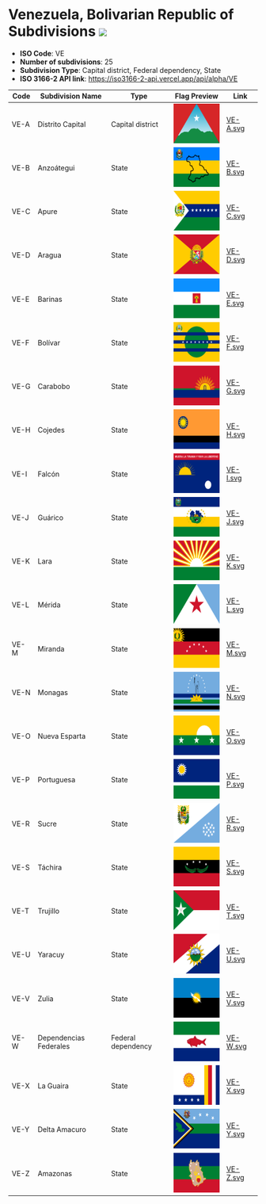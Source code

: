 # Venezuela, Bolivarian Republic of Subdivisions ![](https://flagcdn.com/h40/ve.png)

- **ISO Code**: VE
- **Number of subdivisions**: 25
- **Subdivision Type**: Capital district, Federal dependency, State
- **ISO 3166-2 API link**: https://iso3166-2-api.vercel.app/api/alpha/VE

| Code  | Subdivision Name         | Type | Flag Preview | Link |
|-------|--------------------------|--------------| -------------- |----------|
| VE-A | Distrito Capital | Capital district | <img src='https://raw.githubusercontent.com/amckenna41/iso3166-flags/main/iso3166-2-flags/VE/VE-A.svg' height='80'> | [VE-A.svg](https://raw.githubusercontent.com/amckenna41/iso3166-flags/main/iso3166-2-flags/VE/VE-A.svg) |
| VE-B | Anzoátegui | State | <img src='https://raw.githubusercontent.com/amckenna41/iso3166-flags/main/iso3166-2-flags/VE/VE-B.svg' height='80'> | [VE-B.svg](https://raw.githubusercontent.com/amckenna41/iso3166-flags/main/iso3166-2-flags/VE/VE-B.svg) |
| VE-C | Apure | State | <img src='https://raw.githubusercontent.com/amckenna41/iso3166-flags/main/iso3166-2-flags/VE/VE-C.svg' height='80'> | [VE-C.svg](https://raw.githubusercontent.com/amckenna41/iso3166-flags/main/iso3166-2-flags/VE/VE-C.svg) |
| VE-D | Aragua | State | <img src='https://raw.githubusercontent.com/amckenna41/iso3166-flags/main/iso3166-2-flags/VE/VE-D.svg' height='80'> | [VE-D.svg](https://raw.githubusercontent.com/amckenna41/iso3166-flags/main/iso3166-2-flags/VE/VE-D.svg) |
| VE-E | Barinas | State | <img src='https://raw.githubusercontent.com/amckenna41/iso3166-flags/main/iso3166-2-flags/VE/VE-E.svg' height='80'> | [VE-E.svg](https://raw.githubusercontent.com/amckenna41/iso3166-flags/main/iso3166-2-flags/VE/VE-E.svg) |
| VE-F | Bolívar | State | <img src='https://raw.githubusercontent.com/amckenna41/iso3166-flags/main/iso3166-2-flags/VE/VE-F.svg' height='80'> | [VE-F.svg](https://raw.githubusercontent.com/amckenna41/iso3166-flags/main/iso3166-2-flags/VE/VE-F.svg) |
| VE-G | Carabobo | State | <img src='https://raw.githubusercontent.com/amckenna41/iso3166-flags/main/iso3166-2-flags/VE/VE-G.svg' height='80'> | [VE-G.svg](https://raw.githubusercontent.com/amckenna41/iso3166-flags/main/iso3166-2-flags/VE/VE-G.svg) |
| VE-H | Cojedes | State | <img src='https://raw.githubusercontent.com/amckenna41/iso3166-flags/main/iso3166-2-flags/VE/VE-H.svg' height='80'> | [VE-H.svg](https://raw.githubusercontent.com/amckenna41/iso3166-flags/main/iso3166-2-flags/VE/VE-H.svg) |
| VE-I | Falcón | State | <img src='https://raw.githubusercontent.com/amckenna41/iso3166-flags/main/iso3166-2-flags/VE/VE-I.svg' height='80'> | [VE-I.svg](https://raw.githubusercontent.com/amckenna41/iso3166-flags/main/iso3166-2-flags/VE/VE-I.svg) |
| VE-J | Guárico | State | <img src='https://raw.githubusercontent.com/amckenna41/iso3166-flags/main/iso3166-2-flags/VE/VE-J.svg' height='80'> | [VE-J.svg](https://raw.githubusercontent.com/amckenna41/iso3166-flags/main/iso3166-2-flags/VE/VE-J.svg) |
| VE-K | Lara | State | <img src='https://raw.githubusercontent.com/amckenna41/iso3166-flags/main/iso3166-2-flags/VE/VE-K.svg' height='80'> | [VE-K.svg](https://raw.githubusercontent.com/amckenna41/iso3166-flags/main/iso3166-2-flags/VE/VE-K.svg) |
| VE-L | Mérida | State | <img src='https://raw.githubusercontent.com/amckenna41/iso3166-flags/main/iso3166-2-flags/VE/VE-L.svg' height='80'> | [VE-L.svg](https://raw.githubusercontent.com/amckenna41/iso3166-flags/main/iso3166-2-flags/VE/VE-L.svg) |
| VE-M | Miranda | State | <img src='https://raw.githubusercontent.com/amckenna41/iso3166-flags/main/iso3166-2-flags/VE/VE-M.svg' height='80'> | [VE-M.svg](https://raw.githubusercontent.com/amckenna41/iso3166-flags/main/iso3166-2-flags/VE/VE-M.svg) |
| VE-N | Monagas | State | <img src='https://raw.githubusercontent.com/amckenna41/iso3166-flags/main/iso3166-2-flags/VE/VE-N.svg' height='80'> | [VE-N.svg](https://raw.githubusercontent.com/amckenna41/iso3166-flags/main/iso3166-2-flags/VE/VE-N.svg) |
| VE-O | Nueva Esparta | State | <img src='https://raw.githubusercontent.com/amckenna41/iso3166-flags/main/iso3166-2-flags/VE/VE-O.svg' height='80'> | [VE-O.svg](https://raw.githubusercontent.com/amckenna41/iso3166-flags/main/iso3166-2-flags/VE/VE-O.svg) |
| VE-P | Portuguesa | State | <img src='https://raw.githubusercontent.com/amckenna41/iso3166-flags/main/iso3166-2-flags/VE/VE-P.svg' height='80'> | [VE-P.svg](https://raw.githubusercontent.com/amckenna41/iso3166-flags/main/iso3166-2-flags/VE/VE-P.svg) |
| VE-R | Sucre | State | <img src='https://raw.githubusercontent.com/amckenna41/iso3166-flags/main/iso3166-2-flags/VE/VE-R.svg' height='80'> | [VE-R.svg](https://raw.githubusercontent.com/amckenna41/iso3166-flags/main/iso3166-2-flags/VE/VE-R.svg) |
| VE-S | Táchira | State | <img src='https://raw.githubusercontent.com/amckenna41/iso3166-flags/main/iso3166-2-flags/VE/VE-S.svg' height='80'> | [VE-S.svg](https://raw.githubusercontent.com/amckenna41/iso3166-flags/main/iso3166-2-flags/VE/VE-S.svg) |
| VE-T | Trujillo | State | <img src='https://raw.githubusercontent.com/amckenna41/iso3166-flags/main/iso3166-2-flags/VE/VE-T.svg' height='80'> | [VE-T.svg](https://raw.githubusercontent.com/amckenna41/iso3166-flags/main/iso3166-2-flags/VE/VE-T.svg) |
| VE-U | Yaracuy | State | <img src='https://raw.githubusercontent.com/amckenna41/iso3166-flags/main/iso3166-2-flags/VE/VE-U.svg' height='80'> | [VE-U.svg](https://raw.githubusercontent.com/amckenna41/iso3166-flags/main/iso3166-2-flags/VE/VE-U.svg) |
| VE-V | Zulia | State | <img src='https://raw.githubusercontent.com/amckenna41/iso3166-flags/main/iso3166-2-flags/VE/VE-V.svg' height='80'> | [VE-V.svg](https://raw.githubusercontent.com/amckenna41/iso3166-flags/main/iso3166-2-flags/VE/VE-V.svg) |
| VE-W | Dependencias Federales | Federal dependency | <img src='https://raw.githubusercontent.com/amckenna41/iso3166-flags/main/iso3166-2-flags/VE/VE-W.svg' height='80'> | [VE-W.svg](https://raw.githubusercontent.com/amckenna41/iso3166-flags/main/iso3166-2-flags/VE/VE-W.svg) |
| VE-X | La Guaira | State | <img src='https://raw.githubusercontent.com/amckenna41/iso3166-flags/main/iso3166-2-flags/VE/VE-X.svg' height='80'> | [VE-X.svg](https://raw.githubusercontent.com/amckenna41/iso3166-flags/main/iso3166-2-flags/VE/VE-X.svg) |
| VE-Y | Delta Amacuro | State | <img src='https://raw.githubusercontent.com/amckenna41/iso3166-flags/main/iso3166-2-flags/VE/VE-Y.svg' height='80'> | [VE-Y.svg](https://raw.githubusercontent.com/amckenna41/iso3166-flags/main/iso3166-2-flags/VE/VE-Y.svg) |
| VE-Z | Amazonas | State | <img src='https://raw.githubusercontent.com/amckenna41/iso3166-flags/main/iso3166-2-flags/VE/VE-Z.svg' height='80'> | [VE-Z.svg](https://raw.githubusercontent.com/amckenna41/iso3166-flags/main/iso3166-2-flags/VE/VE-Z.svg) |
